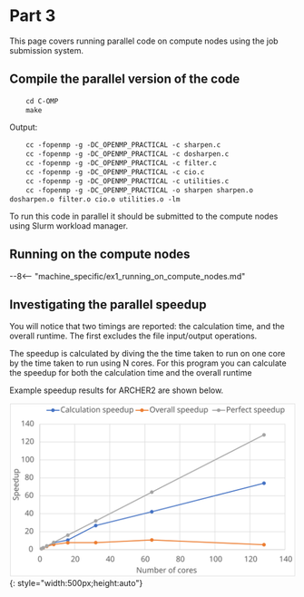 # Part 3

This page covers running parallel code on compute nodes using the job submission system.


## Compile the parallel version of the code

```
    cd C-OMP
    make
```
Output:
```
    cc -fopenmp -g -DC_OPENMP_PRACTICAL -c sharpen.c
    cc -fopenmp -g -DC_OPENMP_PRACTICAL -c dosharpen.c
    cc -fopenmp -g -DC_OPENMP_PRACTICAL -c filter.c
    cc -fopenmp -g -DC_OPENMP_PRACTICAL -c cio.c
    cc -fopenmp -g -DC_OPENMP_PRACTICAL -c utilities.c
    cc -fopenmp -g -DC_OPENMP_PRACTICAL -o sharpen sharpen.o dosharpen.o filter.o cio.o utilities.o -lm
```

To run this code in parallel it should be submitted to the compute nodes using Slurm workload manager.

## Running on the compute nodes

--8<-- "machine_specific/ex1_running_on_compute_nodes.md"


## Investigating the parallel speedup

You will notice that two timings are reported: the calculation time, and the overall runtime. The first excludes the file input/output operations.

The speedup is calculated by diving the the time taken to run on one core by the time taken to run using N cores. For this program you can calculate the speedup for both the calculation time and the overall runtime

Example speedup results for ARCHER2 are shown below.

![sharpen speedup]( ./images/sharpen_speedup.svg){: style="width:500px;height:auto"}
